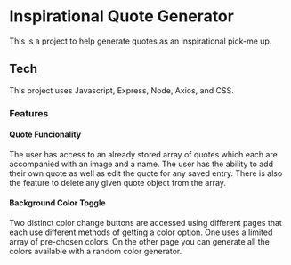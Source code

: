 <h1>Inspirational Quote Generator</h1>
This is a project to help generate quotes as an inspirational pick-me up.
<h2>Tech</h2>
This project uses Javascript, Express, Node, Axios, and CSS.

<h3>Features</h3>
<h4>Quote Funcionality</h4>
The user has access to an already stored array of quotes which each are accompanied with an image and a name. The user has the ability to add their own quote as well as edit the quote for any saved entry. There is also the feature to delete any given quote object from the array. 
<h4>Background Color Toggle</h4>
Two distinct color change buttons are accessed using different pages that each use different methods of getting a color option. One uses a limited array of pre-chosen colors. On the other page you can generate all the colors available with a random color generator.

